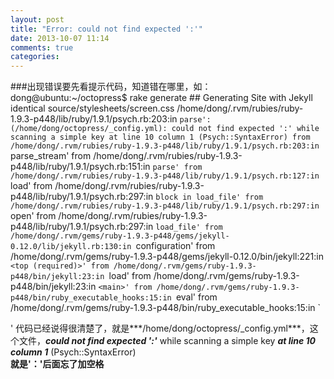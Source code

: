 ```yaml
---
layout: post
title: "Error: could not find expected ':'"
date: 2013-10-07 11:14
comments: true
categories: 
---
```


###出现错误要先看提示代码，知道错在哪里，如：
	dong@ubuntu:~/octopress$ rake generate
	## Generating Site with Jekyll
	identical source/stylesheets/screen.css 
	/home/dong/.rvm/rubies/ruby-1.9.3-p448/lib/ruby/1.9.1/psych.rb:203:in `parse': (/home/dong/octopress/_config.yml): could not find expected ':' while scanning a simple key at line 10 column 1 (Psych::SyntaxError)
		from /home/dong/.rvm/rubies/ruby-1.9.3-p448/lib/ruby/1.9.1/psych.rb:203:in `parse_stream'
		from /home/dong/.rvm/rubies/ruby-1.9.3-p448/lib/ruby/1.9.1/psych.rb:151:in `parse'
		from /home/dong/.rvm/rubies/ruby-1.9.3-p448/lib/ruby/1.9.1/psych.rb:127:in `load'
		from /home/dong/.rvm/rubies/ruby-1.9.3-p448/lib/ruby/1.9.1/psych.rb:297:in `block in load_file'
		from /home/dong/.rvm/rubies/ruby-1.9.3-p448/lib/ruby/1.9.1/psych.rb:297:in `open'
		from /home/dong/.rvm/rubies/ruby-1.9.3-p448/lib/ruby/1.9.1/psych.rb:297:in `load_file'
		from /home/dong/.rvm/gems/ruby-1.9.3-p448/gems/jekyll-0.12.0/lib/jekyll.rb:130:in `configuration'
		from /home/dong/.rvm/gems/ruby-1.9.3-p448/gems/jekyll-0.12.0/bin/jekyll:221:in `<top (required)>'
		from /home/dong/.rvm/gems/ruby-1.9.3-p448/bin/jekyll:23:in `load'
		from /home/dong/.rvm/gems/ruby-1.9.3-p448/bin/jekyll:23:in `<main>'
		from /home/dong/.rvm/gems/ruby-1.9.3-p448/bin/ruby_executable_hooks:15:in `eval'
		from /home/dong/.rvm/gems/ruby-1.9.3-p448/bin/ruby_executable_hooks:15:in `<main>'
代码已经说得很清楚了，就是***/home/dong/octopress/_config.yml***，这个文件，***could not find expected ':'*** while scanning a simple key ***at line 10 column 1*** (Psych::SyntaxError)  
**就是'：'后面忘了加空格**

